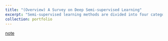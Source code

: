 ```yaml
---
title: "(Overview) A Survey on Deep Semi-supervised Learning"
excerpt: "Semi-supervised learning methods are divided into four categories and some methods are selected and introduced respectively. (2022/10/12)<br/>"
collection: portfolio
---
```


[note](http://xtwusamantha.github.io/files/SSL-Overview.pdf)
